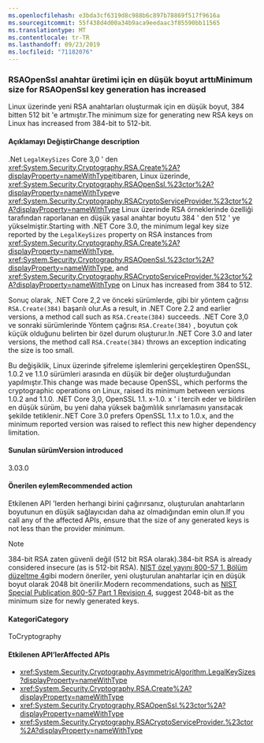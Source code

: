 ```yaml
---
ms.openlocfilehash: e3bda3cf6319d8c988b6c897b78869f517f9616a
ms.sourcegitcommit: 55f438d4d00a34b9aca9eedaac3f85590bb11565
ms.translationtype: MT
ms.contentlocale: tr-TR
ms.lasthandoff: 09/23/2019
ms.locfileid: "71182076"
---
```

### <a name="minimum-size-for-rsaopenssl-key-generation-has-increased"></a><span data-ttu-id="a5aef-101">RSAOpenSsl anahtar üretimi için en düşük boyut arttı</span><span class="sxs-lookup"><span data-stu-id="a5aef-101">Minimum size for RSAOpenSsl key generation has increased</span></span>

<span data-ttu-id="a5aef-102">Linux üzerinde yeni RSA anahtarları oluşturmak için en düşük boyut, 384 bitten 512 bit 'e artmıştır.</span><span class="sxs-lookup"><span data-stu-id="a5aef-102">The minimum size for generating new RSA keys on Linux has increased from 384-bit to 512-bit.</span></span>

#### <a name="change-description"></a><span data-ttu-id="a5aef-103">Açıklamayı Değiştir</span><span class="sxs-lookup"><span data-stu-id="a5aef-103">Change description</span></span>

<span data-ttu-id="a5aef-104">.Net `LegalKeySizes` Core 3,0 ' den <xref:System.Security.Cryptography.RSA.Create%2A?displayProperty=nameWithType>itibaren, Linux üzerinde, <xref:System.Security.Cryptography.RSAOpenSsl.%23ctor%2A?displayProperty=nameWithType>ve <xref:System.Security.Cryptography.RSACryptoServiceProvider.%23ctor%2A?displayProperty=nameWithType> Linux üzerinde RSA örneklerinde özelliği tarafından raporlanan en düşük yasal anahtar boyutu 384 ' den 512 ' ye yükselmiştir.</span><span class="sxs-lookup"><span data-stu-id="a5aef-104">Starting with .NET Core 3.0, the minimum legal key size reported by the `LegalKeySizes` property on RSA instances from <xref:System.Security.Cryptography.RSA.Create%2A?displayProperty=nameWithType>, <xref:System.Security.Cryptography.RSAOpenSsl.%23ctor%2A?displayProperty=nameWithType>, and <xref:System.Security.Cryptography.RSACryptoServiceProvider.%23ctor%2A?displayProperty=nameWithType> on Linux has increased from 384 to 512.</span></span>

<span data-ttu-id="a5aef-105">Sonuç olarak, .NET Core 2,2 ve önceki sürümlerde, gibi bir yöntem çağrısı `RSA.Create(384)` başarılı olur.</span><span class="sxs-lookup"><span data-stu-id="a5aef-105">As a result, in .NET Core 2.2 and earlier versions, a method call such as `RSA.Create(384)` succeeds.</span></span> <span data-ttu-id="a5aef-106">.NET Core 3,0 ve sonraki sürümlerinde Yöntem çağrısı `RSA.Create(384)` , boyutun çok küçük olduğunu belirten bir özel durum oluşturur.</span><span class="sxs-lookup"><span data-stu-id="a5aef-106">In .NET Core 3.0 and later versions, the method call `RSA.Create(384)` throws an exception indicating the size is too small.</span></span>

<span data-ttu-id="a5aef-107">Bu değişiklik, Linux üzerinde şifreleme işlemlerini gerçekleştiren OpenSSL, 1.0.2 ve 1.1.0 sürümleri arasında en düşük bir değer oluşturduğundan yapılmıştır.</span><span class="sxs-lookup"><span data-stu-id="a5aef-107">This change was made because OpenSSL, which performs the cryptographic operations on Linux, raised its minimum between versions 1.0.2 and 1.1.0.</span></span> <span data-ttu-id="a5aef-108">.NET Core 3,0, OpenSSL 1.1. x-1.0. x ' i tercih eder ve bildirilen en düşük sürüm, bu yeni daha yüksek bağımlılık sınırlamasını yansıtacak şekilde tetiklenir.</span><span class="sxs-lookup"><span data-stu-id="a5aef-108">.NET Core 3.0 prefers OpenSSL 1.1.x to 1.0.x, and the minimum reported version was raised to reflect this new higher dependency limitation.</span></span>

#### <a name="version-introduced"></a><span data-ttu-id="a5aef-109">Sunulan sürüm</span><span class="sxs-lookup"><span data-stu-id="a5aef-109">Version introduced</span></span>

<span data-ttu-id="a5aef-110">3.0</span><span class="sxs-lookup"><span data-stu-id="a5aef-110">3.0</span></span>

#### <a name="recommended-action"></a><span data-ttu-id="a5aef-111">Önerilen eylem</span><span class="sxs-lookup"><span data-stu-id="a5aef-111">Recommended action</span></span>

<span data-ttu-id="a5aef-112">Etkilenen API 'lerden herhangi birini çağırırsanız, oluşturulan anahtarların boyutunun en düşük sağlayıcıdan daha az olmadığından emin olun.</span><span class="sxs-lookup"><span data-stu-id="a5aef-112">If you call any of the affected APIs, ensure that the size of any generated keys is not less than the provider minimum.</span></span>

> [!NOTE]
> <span data-ttu-id="a5aef-113">384-bit RSA zaten güvenli değil (512 bit RSA olarak).</span><span class="sxs-lookup"><span data-stu-id="a5aef-113">384-bit RSA is already considered insecure (as is 512-bit RSA).</span></span> <span data-ttu-id="a5aef-114">[NIST özel yayını 800-57 1. Bölüm düzeltme 4](https://nvlpubs.nist.gov/nistpubs/SpecialPublications/NIST.SP.800-57pt1r4.pdf)gibi modern öneriler, yeni oluşturulan anahtarlar için en düşük boyut olarak 2048 bit önerilir.</span><span class="sxs-lookup"><span data-stu-id="a5aef-114">Modern recommendations, such as [NIST Special Publication 800-57 Part 1 Revision 4](https://nvlpubs.nist.gov/nistpubs/SpecialPublications/NIST.SP.800-57pt1r4.pdf), suggest 2048-bit as the minimum size for newly generated keys.</span></span>

#### <a name="category"></a><span data-ttu-id="a5aef-115">Kategori</span><span class="sxs-lookup"><span data-stu-id="a5aef-115">Category</span></span>

<span data-ttu-id="a5aef-116">To</span><span class="sxs-lookup"><span data-stu-id="a5aef-116">Cryptography</span></span>

#### <a name="affected-apis"></a><span data-ttu-id="a5aef-117">Etkilenen API’ler</span><span class="sxs-lookup"><span data-stu-id="a5aef-117">Affected APIs</span></span>

- <xref:System.Security.Cryptography.AsymmetricAlgorithm.LegalKeySizes?displayProperty=nameWithType>
- <xref:System.Security.Cryptography.RSA.Create%2A?displayProperty=nameWithType>
- <xref:System.Security.Cryptography.RSAOpenSsl.%23ctor%2A?displayProperty=nameWithType>
- <xref:System.Security.Cryptography.RSACryptoServiceProvider.%23ctor%2A?displayProperty=nameWithType>

<!--
### Affected APIs

- `P:System.Security.Cryptography.AsymmetricAlgorithm.LegalKeySizes`
- `Overload:System.Security.Cryptography.RSA.Create`
- `Overload:System.Security.Cryptography.RSAOpenSsl.#ctor`
- `Overload:System.Security.Cryptography.RSACryptoServiceProvider.#ctor`


-->
